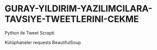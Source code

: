 # GURAY-YILDIRIM-YAZILIMCILARA-TAVSIYE-TWEETLERINI-CEKME
Python ile Tweet Scrapti

Kütüphaneler
requests 
BeautifulSoup
